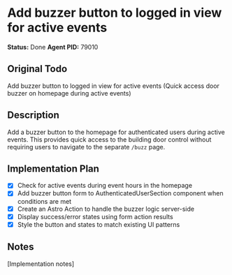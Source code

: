 # Add buzzer button to logged in view for active events
**Status:** Done
**Agent PID:** 79010

## Original Todo
Add buzzer button to logged in view for active events (Quick access door buzzer on homepage during active events)

## Description
Add a buzzer button to the homepage for authenticated users during active events. This provides quick access to the building door control without requiring users to navigate to the separate `/buzz` page.

## Implementation Plan
- [x] Check for active events during event hours in the homepage
- [x] Add buzzer button form to AuthenticatedUserSection component when conditions are met
- [x] Create an Astro Action to handle the buzzer logic server-side
- [x] Display success/error states using form action results
- [x] Style the button and states to match existing UI patterns

## Notes
[Implementation notes]